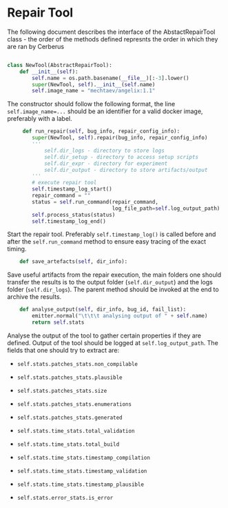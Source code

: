 # Repair Tool
The following document describes the interface of the AbstactRepairTool class - the order of the methods defined represnts the order in which they are ran by Cerberus

```py

class NewTool(AbstractRepairTool):
    def __init__(self):
        self.name = os.path.basename(__file__)[:-3].lower()
        super(NewTool, self).__init__(self.name)
        self.image_name = "mechtaev/angelix:1.1"
```
The constructor should follow the following format, the line `self.image_name=...` should be an identifier for a valid docker image, preferably with a label.

```py
     def run_repair(self, bug_info, repair_config_info):
        super(NewTool, self).repair(bug_info, repair_config_info)
        '''
            self.dir_logs - directory to store logs
            self.dir_setup - directory to access setup scripts
            self.dir_expr - directory for experiment
            self.dir_output - directory to store artifacts/output
        '''
        # execute repair tool
        self.timestamp_log_start()
        repair_command = ""
        status = self.run_command(repair_command,
                                  log_file_path=self.log_output_path)
        self.process_status(status)
        self.timestamp_log_end()
```
Start the repair tool. Preferably `self.timestamp_log()` is called before and after the `self.run_command` method to ensure easy tracing of the exact timing.

```py
    def save_artefacts(self, dir_info):
```
Save useful artifacts from the repair execution, the main folders one should transfer the results is to the output folder (`self.dir_output`) and the logs folder (`self.dir_logs`). The parent method should be invoked at the end to archive the results.

```py
    def analyse_output(self, dir_info, bug_id, fail_list):
        emitter.normal("\t\t\t analysing output of " + self.name)
        return self.stats
```
Analyse the output of the tool to gather certain properties if they are defined. Output of the tool should be logged at `self.log_output_path`. The fields that one should try to extract are:

* `self.stats.patches_stats.non_compilable`
* `self.stats.patches_stats.plausible`
* `self.stats.patches_stats.size`
* `self.stats.patches_stats.enumerations`
* `self.stats.patches_stats.generated`

* `self.stats.time_stats.total_validation`
* `self.stats.time_stats.total_build`
* `self.stats.time_stats.timestamp_compilation`
* `self.stats.time_stats.timestamp_validation`
* `self.stats.time_stats.timestamp_plausible`
* `self.stats.error_stats.is_error`